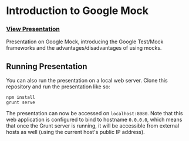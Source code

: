 # Introduction to Google Mock

### [View Presentation](http://donaldwhyte.github.io/gmock-presentation/)

Presentation on Google Mock, introducing the Google Test/Mock frameworks and the advantages/disadvantages of using mocks.

## Running Presentation

You can also run the presentation on a local web server. Clone this repository and run the presentation like so:

```
npm install
grunt serve
```

The presentation can now be accessed on `localhost:8080`. Note that this web application is configured to bind to hostname `0.0.0.0`, which means that once the Grunt server is running, it will be accessible from external hosts as well (using the current host's public IP address).
